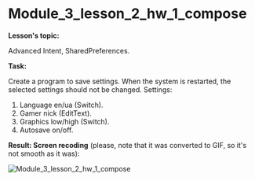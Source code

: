 # Module_3_lesson_2_hw_1_compose

**Lesson's topic:**

Advanced Intent, SharedPreferences.

**Task:**

Create a program to save settings. When the system is restarted, the selected settings should not be changed.
Settings:
1) Language en/ua (Switch).
2) Gamer nick (EditText).
3) Graphics low/high (Switch).
4) Autosave on/off.

**Result: Screen recoding** (please, note that it was converted to GIF, so it's not smooth as it was):

![Module_3_lesson_2_hw_1_compose](https://github.com/vdcast/Module_3_lesson_2_hw_1_compose/assets/108469609/5a72fe4b-37ff-4adf-a2ce-a1b749bb9563)
